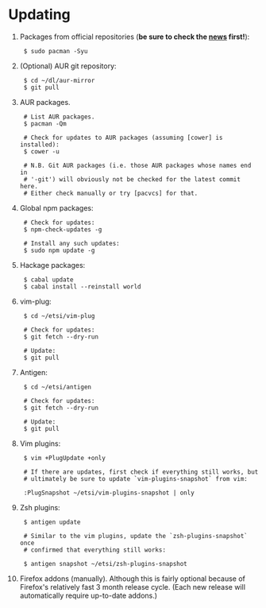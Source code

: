 # Updating

1. Packages from official repositories (**be sure to check the [news]
   first!**):

        $ sudo pacman -Syu

2. (Optional) AUR git repository:

        $ cd ~/dl/aur-mirror
        $ git pull

3. AUR packages.

        # List AUR packages.
        $ pacman -Qm

        # Check for updates to AUR packages (assuming [cower] is installed):
        $ cower -u

        # N.B. Git AUR packages (i.e. those AUR packages whose names end in
        # '-git') will obviously not be checked for the latest commit here.
        # Either check manually or try [pacvcs] for that.

4. Global npm packages:

        # Check for updates:
        $ npm-check-updates -g

        # Install any such updates:
        $ sudo npm update -g

5. Hackage packages:

        $ cabal update
        $ cabal install --reinstall world

6. vim-plug:

        $ cd ~/etsi/vim-plug

        # Check for updates:
        $ git fetch --dry-run

        # Update:
        $ git pull

7. Antigen:

        $ cd ~/etsi/antigen

        # Check for updates:
        $ git fetch --dry-run

        # Update:
        $ git pull

8. Vim plugins:

        $ vim +PlugUpdate +only

        # If there are updates, first check if everything still works, but
        # ultimately be sure to update `vim-plugins-snapshot` from vim:

        :PlugSnapshot ~/etsi/vim-plugins-snapshot | only

9. Zsh plugins:

        $ antigen update

        # Similar to the vim plugins, update the `zsh-plugins-snapshot` once
        # confirmed that everything still works:

        $ antigen snapshot ~/etsi/zsh-plugins-snapshot

10. Firefox addons (manually). Although this is fairly optional because of
    Firefox's relatively fast 3 month release cycle. (Each new release will
    automatically require up-to-date addons.)

[news]: https://www.archlinux.org/news/
[cower]: https://github.com/falconindy/cower
[pacvcs]: https://gist.github.com/pzl/123e7fea9a580737b92b
